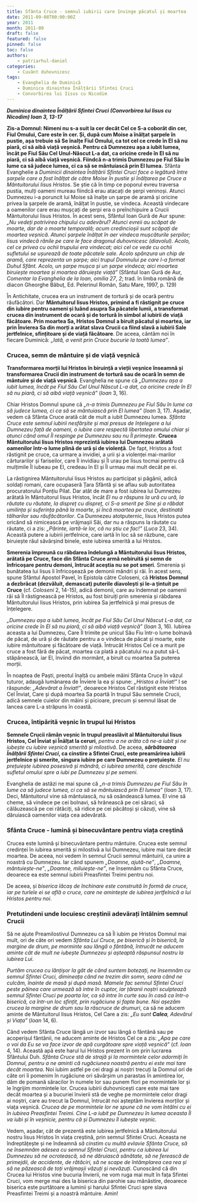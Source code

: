 ```yaml
---
title: Sfânta Cruce - semnul iubirii care învinge păcatul și moartea
date: 2011-09-08T00:00:00Z
year: 2011
month: 2011-09
draft: false
featured: false
pinned: false
toc: false
authors:
    - patriarhul-daniel  
categories:
    - Cuvânt duhovnicesc
tags:
    - Evanghelia de Duminică
    - Duminica dinaintea Înălțării Sfintei Cruci
    - Convorbirea lui Iisus cu Nicodim
---
```

_**Duminica dinaintea Înălțării Sfintei Cruci (Convorbirea lui Iisus cu Nicodim) Ioan 3, 13-17**_

**Zis-a Domnul: Nimeni nu s-a suit la cer decât Cel ce S-a coborât din cer, Fiul Omului, Care este în cer. Și, după cum Moise a înălțat șarpele în pustie, așa trebuie să Se înalțe Fiul Omului, ca tot cel ce crede în El să nu piară, ci să aibă viață veșnică. Pentru că Dumnezeu așa a iubit lumea, încât pe Fiul Său Cel Unul-Născut L-a dat, ca oricine crede în El să nu piară, ci să aibă viață veșnică. Fiindcă n-a trimis Dumnezeu pe Fiul Său în lume ca să judece lumea, ci ca să se mântuiască prin El lumea.** Sfânta Evanghelie a _Duminicii dinaintea Înălțării Sfintei Cruci face o legătură între șarpele care a fost înălțat de către Moise în pustie și înălțarea pe Cruce a Mântuitorului Iisus Hristos_. Se știe că în timp ce poporul evreu traversa pustia, mulți oameni mureau fiindcă erau atacați de șerpi veninoși. Atunci Dumnezeu i-a poruncit lui Moise să înalțe un șarpe de aramă și oricine privea la șarpele de aramă, înălțat în pustie, se vindeca. Această vindecare a oamenilor care erau mușcați de șerpi era o preînchipuire a Crucii Mântuitorului Iisus Hristos. În acest sens, Sfântul Ioan Gură de Aur spune: _„Nu vedeți potrivirea chipului cu adevărul? Atunci evreii au scăpat de moarte, dar de o moarte temporală; acum credincioșii sunt scăpați de moartea veșnică. Atunci șarpele înălțat în aer vindeca mușcăturile șerpilor; Iisus vindecă rănile pe care le face dragonul duhovnicesc (diavolul). Acolo, cel ce privea cu ochii trupului era vindecat; aici cel ce vede cu ochii sufletului se ușurează de toate păcatele sale. Acolo spânzura un chip de aramă, care reprezenta un șarpe; aici trupul Domnului pe care l-a format Duhul Sfânt. Acolo, un șarpe mușca și un șarpe vindeca; aici moartea biruiește moartea și moartea dăruiește viață”_ (Sfântul Ioan Gură de Aur, _Comentar la Evanghelia de la Ioan_, _omilia 27_, _2_; trad. în limba română de diacon Gheorghe Băbuț, Ed. Pelerinul Român, Satu Mare, 1997, p. 129)

În Antichitate, crucea era un instrument de tortură și de ocară pentru răufăcători. Dar **Mântuitorul Iisus Hristos, primind a fi răstignit pe cruce din iubire pentru oameni și luând asupra Sa păcatele lumii, a transformat crucea din instrument de ocară și de tortură în simbol al iubirii de viață făcătoare. Prin moartea Sa, Hristos Domnul a biruit păcatul și moartea, iar prin Învierea Sa din morți a arătat slava Crucii ca fiind slavă a iubirii Sale jertfelnice, sfințitoare și de viață făcătoare**. De aceea, cântăm noi în fiecare Duminică: _„Iată, a venit prin Cruce bucurie la toată lumea”_.

### Crucea, semn de mântuire și de viață veșnică

**Transformarea morții lui Hristos în biruință a vieții veșnice înseamnă și transformarea Crucii din instrument de tortură sau de ocară în semn de mântuire și de viață veșnică**. Evanghelia ne spune că _„Dumnezeu așa a iubit lumea, încât pe Fiul Său Cel Unul Născut L-a dat, ca oricine crede în El să nu piară, ci să aibă viață veșnică”_ (_Ioan_ 3, 16).

Chiar Hristos Domnul spune că _„n-a trimis Dumnezeu pe Fiul Său în lume ca să judece lumea, ci ca să se mântuiască prin El lumea”_ (_Ioan_ 3, 17). Așadar, vedem că Sfânta Cruce arată cât de mult a iubit Dumnezeu lumea. _Sfânta Cruce este semnul iubirii nesfârșite și mai presus de înțelegere a lui Dumnezeu față de oameni, o iubire care respectă libertatea omului chiar și atunci când omul Îl respinge pe Dumnezeu sau nu Îl primește_. **Crucea Mântuitorului Iisus Hristos reprezintă iubirea lui Dumnezeu arătată oamenilor într-o lume plină de ură și de violență**. De fapt, Hristos a fost răstignit pe cruce, ca urmare a invidiei, a urii și a violenței mai-marilor cărturarilor și fariseilor, care Îl invidiau și Îl urau pe Iisus tocmai pentru că mulțimile Îl iubeau pe El, credeau în El și Îl urmau mai mult decât pe ei.

La răstignirea Mântuitorului Iisus Hristos au participat și păgânii, adică soldați romani, care ocupaseră Țara Sfântă și se aflau sub autoritatea procuratorului Ponțiu Pilat. Dar atât de mare a fost iubirea lui Dumnezeu arătată în Mântuitorul Iisus Hristos, încât _El nu a răspuns la ură cu ură, la răutate cu răutate, la dispreț cu dispreț, ci S-a smerit pe Sine și a răbdat umilința și suferința până la moarte, și încă moartea pe cruce, destinată tâlharilor sau răufăcătorilor_. Ca Dumnezeu atotputernic, Iisus Hristos putea oricând să nimicească pe vrăjmașii Săi, dar nu a răspuns la răutate cu răutate, ci a zis: _„Părinte, iartă-le lor, că nu știu ce fac!”_ (_Luca_ 23, 34). Această putere a iubirii jertfelnice, care iartă în loc să se răzbune, care biruiește răul săvârșind binele, este iubirea smerită a lui Hristos.

**Smerenia împreună cu răbdarea îndelungă a Mântuitorului Iisus Hristos, arătată pe Cruce, face din Sfânta Cruce armă nebiruită și semn de înfricoșare pentru demoni, întrucât aceștia nu se pot smeri**. Smerenia și bunătatea lui Iisus îi înfricoșează pe demonii mândri și răi. În acest sens, spune Sfântul Apostol Pavel, în Epistola către Coloseni, că **Hristos Domnul a dezbrăcat (dezvăluit, demascat) puterile diavolești și le-a țintuit pe Cruce** (cf. _Coloseni_ 2, 14-15), adică demonii, care au îndemnat pe oamenii răi să Îl răstignească pe Hristos, au fost biruiți prin smerenia și răbdarea Mântuitorului Iisus Hristos, prin iubirea Sa jertfelnică și mai presus de înțelegere.

_„Dumnezeu așa a iubit lumea, încât pe Fiul Său Cel Unul Născut L-a dat, ca oricine crede în El să nu piară, ci să aibă viață veșnică”_ (_Ioan_ 3, 16). Iubirea aceasta a lui Dumnezeu, Care Îl trimite pe unicul Său Fiu într-o lume bolnavă de păcat, de ură și de răutate pentru a o vindeca de păcat și moarte, este iubire mântuitoare și făcătoare de viață. Întrucât Hristos Cel ce a murit pe cruce a fost fără de păcat, moartea ca plată a păcatului nu a putut să-L stăpânească, iar El, înviind din mormânt, a biruit cu moartea Sa puterea morții.

În noaptea de Paști, preotul înalță cu ambele mâini Sfânta Cruce în văzul tuturor, adaugă lumânarea de Înviere la ea și spune: _„Hristos a Înviat!”_ I se răspunde: _„Adevărat a Înviat!”_, deoarece Hristos Cel răstignit este Hristos Cel Înviat, Care și după moartea Sa poartă în trupul Său semnele Crucii, adică semnele cuielor din mâini și picioare, precum și semnul lăsat de lancea care L-a străpuns în coastă.

### Crucea, întipărită veșnic în trupul lui Hristos

**Semnele Crucii rămân veșnic în trupul preaslăvit al Mântuitorului Iisus Hristos, Cel Înviat și Înălțat la ceruri**, _pentru a ne arăta că ne-a iubit și ne iubește cu iubire veșnică smerită și milostivă_. De aceea, **_sărbătoarea Înălțării Sfintei Cruci_, ca cinstire a Sfintei Cruci, este preamărirea iubirii jertfelnice și smerite, singura iubire pe care Dumnezeu o prețuiește**. _El nu prețuiește iubirea posesivă și mândră, ci iubirea smerită, care deschide sufletul omului spre a iubi pe Dumnezeu și pe semeni_.

Evanghelia de astăzi ne mai spune că _„n-a trimis Dumnezeu pe Fiul Său în lume ca să judece lumea, ci ca să se mântuiască prin El lumea”_ (_Ioan_ 3, 17). Deci, Mântuitorul vine să mântuiască, nu să osândească lumea. El vine să cheme, să vindece pe cei bolnavi, să hrănească pe cei săraci, să călăuzească pe cei rătăciți, să ridice pe cei păcătoși și căzuți, vine să dăruiască oamenilor viața cea adevărată.

### Sfânta Cruce - lumină și binecuvântare pentru viața creștină

Crucea este lumină și binecuvântare pentru mântuire. Crucea este semnul credinței în iubirea smerită și milostivă a lui Dumnezeu, iubire mai tare decât moartea. De aceea, noi vedem în semnul Crucii semnul mântuirii, ca unire a noastră cu Dumnezeu. Iar când spunem _„Doamne, ajută-ne”_, _„Doamne, mântuiește-ne”_, _„Doamne, miluiește-ne”_, ne însemnăm cu Sfânta Cruce, deoarece ea este semnul iubirii Preasfintei Treimi pentru noi.

De aceea, și _biserica lăcaș de închinare este construită în formă de cruce, iar pe turlele ei se află o cruce, care ne amintește de iubirea jertfelnică a lui Hristos pentru noi_.

### Pretutindeni unde locuiesc creștinii adevărați întâlnim semnul Crucii

Să ne ajute Preamilostivul Dumnezeu ca să Îl iubim pe Hristos Domnul mai mult, ori de câte ori vedem _Sfânta Lui Cruce, pe biserică și în biserică, la margine de drum, pe morminte sau lângă o fântână, întrucât ne aducem aminte cât de mult ne iubește Dumnezeu și așteaptă răspunsul nostru la iubirea Lui._

_Purtăm crucea cu lănțișor la gât de când suntem botezați, ne însemnăm cu semnul Sfintei Cruci, dimineața când ne trezim din somn, seara când ne culcăm, înainte de masă și după masă. Mamele fac semnul Sfintei Cruci peste pâinea care urmează să intre în cuptor, iar țăranii noștri sculptează semnul Sfintei Cruci pe poarta lor, ca să intre în curte sau în casă ca într-o biserică, ca într-un loc sfințit, prin rugăciune și fapte bune. Noi așezăm crucea la margine de drum sau la răscruce de drumuri_, ca să ne aducem aminte de Mântuitorul Iisus Hristos, Cel Care a zis: _„Eu sunt **Calea**, Adevărul și Viața”_ (_Ioan_ 14, 6).

Când vedem Sfânta Cruce lângă un izvor sau lângă o fântână sau pe acoperișul fântânii, ne aducem aminte de Hristos Cel ce a zis: _„Apa pe care o voi da Eu se va face izvor de apă curgătoare spre viață veșnică”_ (cf. _Ioan_ 4, 14). Această apă este harul lui Hristos prezent în om prin lucrarea Sfântului Duh. _Sfânta Cruce stă de strajă și la mormintele celor adormiți în Domnul, pentru a ne aminti că rugăciunea noastră pentru ei este mai tare decât moartea_. Noi iubim astfel pe cei dragi ai noștri trecuți la Domnul ori de câte ori îi pomenim în rugăciune ori săvârșim un parastas în amintirea lor, dăm de pomană săracilor în numele lor sau punem flori pe mormintele lor și le îngrijim mormintele lor. Crucea iubirii duhovnicești care este mai tare decât moartea și a bucuriei învierii stă de veghe pe mormintele celor dragi ai noștri, care au trecut la Domnul, întrucât noi așteptăm învierea morților și viața veșnică. _Crucea de pe mormintele lor ne spune că ne vom întâlni cu ei în iubirea Preasfintei Treimi. Cine L-a iubit pe Dumnezeu în lumea aceasta Îl va iubi și în veșnicie, pentru că și Dumnezeu îl iubește veșnic._

Vedem, așadar, cât de prezentă este iubirea jertfelnică a Mântuitorului nostru Iisus Hristos în viața creștină, prin semnul Sfintei Cruci. Aceasta ne îndreptățește și ne îndeamnă _să cinstim cu multă evlavie Sfânta Cruce, să ne însemnăm adesea cu semnul Sfintei Cruci, pentru ca iubirea lui Dumnezeu să ne ocrotească, să ne dăruiască sănătate, să ne ferească de primejdii, de accidente, de rătăciri, să ne scape de întâmplarea cea rea și să ne păzească de toți vrăjmașii văzuți și nevăzuți_. Cunoscând că din Crucea lui Hristos vine bucuria Învierii, ne vom ruga mai mult în fața Sfintei Cruci, vom merge mai des la biserica din parohie sau mănăstire, deoarece biserica este purtătoare a luminii și harului Sfintei Cruci spre slava Preasfintei Treimi și a noastră mântuire. Amin!
